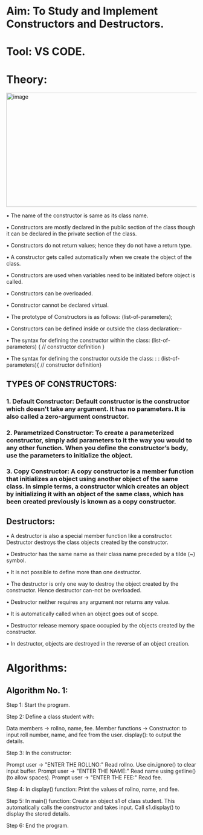 # Aim: To Study and Implement Constructors and Destructors.

# Tool: VS CODE.

# Theory: 

<img width="957" height="302" alt="image" src="https://github.com/user-attachments/assets/79cada10-3cd5-4240-ba73-2d95336da47c" />

•	The name of the constructor is same as its class name. 

•	Constructors are mostly declared in the public section of the class though it can be declared in the private section of the class. 

•	Constructors do not return values; hence they do not have a return type. 

•	 A constructor gets called automatically when we create the object of the class. 

•	Constructors are used when variables need to be initiated before object is called.

•	Constructors can be overloaded. 

•	Constructor cannot be declared virtual.

•	The prototype of Constructors is as follows:
	<class-name> (list-of-parameters);
 
•	Constructors can be defined inside or outside the class declaration:-

•	The syntax for defining the constructor within the class:
	<class-name> (list-of-parameters) { // constructor definition }
 
•	The syntax for defining the constructor outside the class:
    <class-name>: :<class-name> (list-of-parameters){ // constructor definition}

## TYPES OF CONSTRUCTORS:

### 1. Default Constructor: Default constructor is the constructor which doesn’t take any argument. It has no parameters. It is also called a zero-argument constructor.

### 2. Parametrized Constructor: To create a parameterized constructor, simply add parameters to it the way you would to any other function. When you define the constructor’s body, use the parameters to initialize the object.

### 3. Copy Constructor: A copy constructor is a member function that initializes an object using another object of the same class. In simple terms, a constructor which creates an object by initializing it with an object of the same class, which has been created previously is known as a copy constructor.

## Destructors:

•	A destructor is also a special member function like a constructor. Destructor destroys the class objects created by the constructor. 

•	Destructor has the same name as their class name preceded by a tilde (~) symbol.

•	It is not possible to define more than one destructor. 

•	The destructor is only one way to destroy the object created by the constructor. Hence destructor can-not be overloaded.

•	Destructor neither requires any argument nor returns any value.

•	It is automatically called when an object goes out of scope. 

•	Destructor release memory space occupied by the objects created by the constructor.

•	In destructor, objects are destroyed in the reverse of an object creation.

# Algorithms:

## Algorithm No. 1:

Step 1: Start the program.

Step 2: Define a class student with:

Data members → rollno, name, fee.
Member functions →
Constructor: to input roll number, name, and fee from the user.
display(): to output the details.

Step 3: In the constructor:

Prompt user → "ENTER THE ROLLNO:"
Read rollno.
Use cin.ignore() to clear input buffer.
Prompt user → "ENTER THE NAME:"
Read name using getline() (to allow spaces).
Prompt user → "ENTER THE FEE:"
Read fee.

Step 4: In display() function:
Print the values of rollno, name, and fee.

Step 5: In main() function:
Create an object s1 of class student.
This automatically calls the constructor and takes input.
Call s1.display() to display the stored details.

Step 6: End the program.





